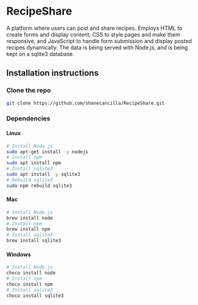 # RecipeShare
A platform where users can post and share recipes. Employs HTML to create forms and display content, CSS to style pages and make them responsive, and JavaScript to handle form submission and display posted recipes dynamically. The data is being served with Node.js, and is being kept on a sqlite3 database.

## Installation instructions

### Clone the repo
```bash
git clone https://github.com/shanecancilla/RecipeShare.git
```

### Dependencies
#### Linux
```bash
# Install Node.js
sudo apt-get install -y nodejs
# Install npm
sudo apt install npm
# Install sqlite3
sudo apt install -y sqlite3
# Rebuild sqlite3
sudo npm rebuild sqlite3
```
#### Mac
```bash
# Install Node.js
brew install node
# Install npm
brew install npm
# Install sqlite3
brew install sqlite3
```
#### Windows
```bash
# Install Node.js
choco install node
# Install npm
choco install npm
# Install sqlite3
choco install sqlite3
```

